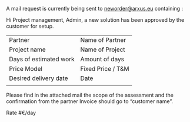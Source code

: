 A mail request is currently being sent to neworder@arxus.eu containing : 

Hi Project management, Admin, a new solution has been approved by the customer for setup.


|  |  |
| --- | --- |
| Partner | Name of Partner |
| Project name | Name of Project |
| Days of estimated work | Amount of days|
| Price Model | Fixed Price / T&M |
| Desired delivery date | Date|
|  |  |


Please find in the attached mail the scope of the assessment and the confirmation from the partner
Invoice should go to “customer name”.

Rate #€/day
